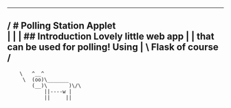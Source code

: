  _______________________________________ 
/ # Polling Station Applet              \
|                                       |
| ## Introduction Lovely little web app |
| that can be used for polling! Using   |
\ Flask of course                       /
 --------------------------------------- 
        \   ^__^
         \  (oo)\_______
            (__)\       )\/\
                ||----w |
                ||     ||

